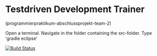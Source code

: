 # Testdriven Development Trainer
(programmierpraktikum-abschlussprojekt-team-2)

Open a terminal.
Navigate in the folder containing the src-folder.
Type 'gradle eclipse'

[![Build Status](https://travis-ci.org/ProPra16/programmierpraktikum-abschlussprojekt-team-2.svg?branch=master)](https://travis-ci.org/ProPra16/programmierpraktikum-abschlussprojekt-team-2)
